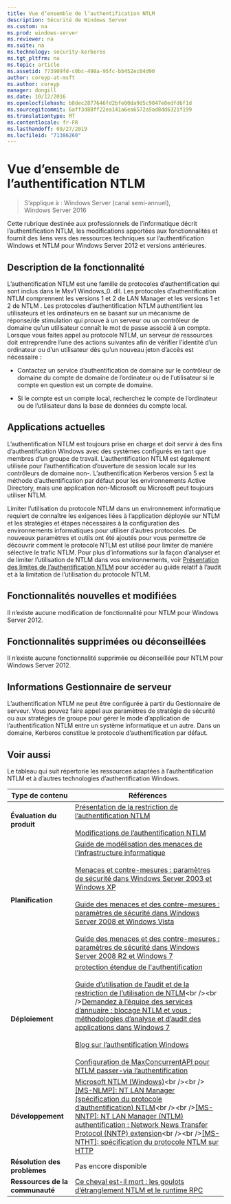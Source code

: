 ```yaml
---
title: Vue d’ensemble de l’authentification NTLM
description: Sécurité de Windows Server
ms.custom: na
ms.prod: windows-server
ms.reviewer: na
ms.suite: na
ms.technology: security-kerberos
ms.tgt_pltfrm: na
ms.topic: article
ms.assetid: 773909fd-c0bc-498a-95fc-bb452ec04d90
author: coreyp-at-msft
ms.author: coreyp
manager: dongill
ms.date: 10/12/2016
ms.openlocfilehash: b8dec2877646fd2bfe00da9d5c9047e8edfd6f1d
ms.sourcegitcommit: 6aff3d88ff22ea141a6ea6572a5ad8dd6321f199
ms.translationtype: MT
ms.contentlocale: fr-FR
ms.lasthandoff: 09/27/2019
ms.locfileid: "71386260"
---
```

# <a name="ntlm-overview"></a>Vue d’ensemble de l’authentification NTLM

>S’applique à : Windows Server (canal semi-annuel), Windows Server 2016

Cette rubrique destinée aux professionnels de l’informatique décrit l’authentification NTLM, les modifications apportées aux fonctionnalités et fournit des liens vers des ressources techniques sur l’authentification Windows et NTLM pour Windows Server 2012 et versions antérieures.

## <a name="BKMK_OVER"></a>Description de la fonctionnalité
L’authentification NTLM est une famille de protocoles d’authentification qui sont inclus dans le Msv1 Windows\_0. dll. Les protocoles d’authentification NTLM comprennent les versions 1 et 2 de LAN Manager et les versions 1 et 2 de NTLM . Les protocoles d’authentification NTLM authentifient les utilisateurs et les ordinateurs en se basant sur un mécanisme de réponse\/de stimulation qui prouve à un serveur ou un contrôleur de domaine qu’un utilisateur connaît le mot de passe associé à un compte. Lorsque vous faites appel au protocole NTLM, un serveur de ressources doit entreprendre l’une des actions suivantes afin de vérifier l’identité d’un ordinateur ou d’un utilisateur dès qu’un nouveau jeton d’accès est nécessaire :

-   Contactez un service d’authentification de domaine sur le contrôleur de domaine du compte de domaine de l’ordinateur ou de l’utilisateur si le compte en question est un compte de domaine.

-   Si le compte est un compte local, recherchez le compte de l’ordinateur ou de l’utilisateur dans la base de données du compte local.

## <a name="BKMK_APP"></a>Applications actuelles
L’authentification NTLM est toujours prise en charge et doit servir à des fins d’authentification Windows avec des systèmes configurés en tant que membres d’un groupe de travail. L’authentification NTLM est également utilisée pour l’authentification d’ouverture de session locale sur les contrôleurs de domaine non\-. L’authentification Kerberos version 5 est la méthode d’authentification par défaut pour les environnements Active Directory, mais une application non\-Microsoft ou Microsoft peut toujours utiliser NTLM.

Limiter l’utilisation du protocole NTLM dans un environnement informatique requiert de connaître les exigences liées à l’application déployée sur NTLM et les stratégies et étapes nécessaires à la configuration des environnements informatiques pour utiliser d’autres protocoles. De nouveaux paramètres et outils ont été ajoutés pour vous permettre de découvrir comment le protocole NTLM est utilisé pour limiter de manière sélective le trafic NTLM. Pour plus d’informations sur la façon d’analyser et de limiter l’utilisation de NTLM dans vos environnements, voir [Présentation des limites de l’authentification NTLM](https://technet.microsoft.com/library/dd560653(v=ws.10).aspx) pour accéder au guide relatif à l’audit et à la limitation de l’utilisation du protocole NTLM.

## <a name="BKMK_NEW"></a>Fonctionnalités nouvelles et modifiées
Il n’existe aucune modification de fonctionnalité pour NTLM pour Windows Server 2012.

## <a name="BKMK_DEP"></a>Fonctionnalités supprimées ou déconseillées
Il n’existe aucune fonctionnalité supprimée ou déconseillée pour NTLM pour Windows Server 2012.

## <a name="BKMK_INSTALL"></a>Informations Gestionnaire de serveur
L’authentification NTLM ne peut être configurée à partir du Gestionnaire de serveur. Vous pouvez faire appel aux paramètres de stratégie de sécurité ou aux stratégies de groupe pour gérer le mode d’application de l’authentification NTLM entre un système informatique et un autre. Dans un domaine, Kerberos constitue le protocole d’authentification par défaut.

## <a name="BKMK_LINKS"></a>Voir aussi
Le tableau qui suit répertorie les ressources adaptées à l’authentification NTLM et à d’autres technologies d’authentification Windows.

|Type de contenu|Références|
|--------|-------|
|**Évaluation du produit**|[Présentation de la restriction de l’authentification NTLM](https://technet.microsoft.com/library/dd560653.aspx)<br /><br />[Modifications de l’authentification NTLM](https://technet.microsoft.com/library/dd566199.aspx)|
|**Planification**|[Guide de modélisation des menaces de l’infrastructure informatique](https://technet.microsoft.com/library/dd941826.aspx)<br /><br />[Menaces et contre-mesures : paramètres de sécurité dans Windows Server 2003 et Windows XP](https://technet.microsoft.com/library/dd162275.aspx)<br /><br />[Guide des menaces et des contre-mesures : paramètres de sécurité dans Windows Server 2008 et Windows Vista](https://technet.microsoft.com/library/dd349791.aspx)<br /><br />[Guide des menaces et des contre-mesures : paramètres de sécurité dans Windows Server 2008 R2 et Windows 7](https://technet.microsoft.com/library/hh125921.aspx)|
|**Déploiement**|[protection étendue de l'authentification](https://support.microsoft.com/kb/968389)<br /><br />[Guide d’utilisation de l’audit et de la restriction de l’utilisation de NTLM](https://technet.microsoft.com/library/jj865674(v=ws.10).aspx)<br /><br />[Demandez à l’équipe des services d’annuaire : blocage NTLM et vous : méthodologies d’analyse et d’audit des applications dans Windows 7](https://blogs.technet.com/askds/archive/2009/10/08/ntlm-blocking-and-you-application-analysis-and-auditing-methodologies-in-windows-7.aspx)<br /><br />[Blog sur l’authentification Windows](https://blogs.technet.com/authentication/)<br /><br />[Configuration de MaxConcurrentAPI pour NTLM passer\-via l’authentification](https://social.technet.microsoft.com/wiki/contents/articles/9759.configuring-maxconcurrentapi-for-ntlm-pass-through-authentication.aspx)|
|**Développement**|[Microsoft NTLM \(Windows\)](https://msdn.microsoft.com/library/aa378749(VS.85).aspx)<br /><br />[\[MS\-NLMP\]: NT LAN Manager \(spécification du protocole d’authentification\) NTLM](https://msdn.microsoft.com/library/cc236621(PROT.10).aspx)<br /><br />[\[MS\-NNTP\]: NT LAN Manager \(NTLM\) authentification : Network News Transfer Protocol \(NNTP\) extension](https://msdn.microsoft.com/library/cc236774(PROT.10).aspx)<br /><br />[\[MS\-NTHT\]: spécification du protocole NTLM sur HTTP](https://msdn.microsoft.com/library/cc237488(PROT.10).aspx)|
|**Résolution des problèmes**|Pas encore disponible|
|**Ressources de la communauté**|[Ce cheval est-il mort : les goulots d’étranglement NTLM et le runtime RPC](http://blogs.technet.com/b/askds/archive/2011/09/15/is-this-horse-dead-yet-ntlm-bottlenecks-and-the-rpc-runtime.aspx)|



